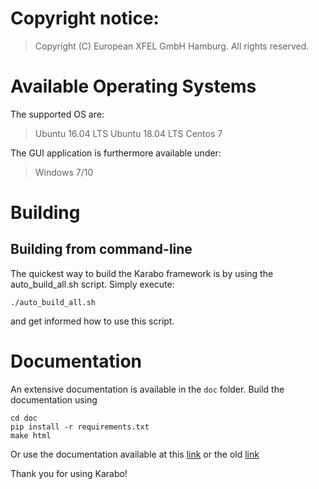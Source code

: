 # Copyright notice:

> Copyright (C) European XFEL GmbH Hamburg. All rights reserved.


# Available Operating Systems

The supported OS are: 

>  Ubuntu 16.04 LTS
> Ubuntu 18.04 LTS
> Centos 7

The GUI application is furthermore available under:

> Windows 7/10


# Building

## Building from command-line ###

The quickest way to build the Karabo framework is by using the auto_build_all.sh script. Simply execute:
    
    ./auto_build_all.sh

and get informed how to use this script.


# Documentation

An extensive documentation is available in the `doc` folder.
Build the documentation using

    cd doc
    pip install -r requirements.txt
    make html

Or use the documentation available at this [link](https://rtd.xfel.eu/docs/karabo/en/latest/)
or the old [link](https://in.xfel.eu/readthedocs/docs/karabo/en/latest/)

Thank you for using Karabo!

